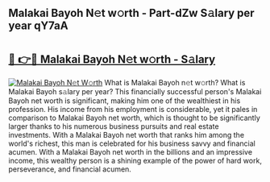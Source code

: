 ## Malakai Bayoh N𝚎t w𝚘rth - Part-dZw S𝚊lary per year qY7aA

# <h2><a href="http://gc36enm.nevu.top/?p=Malakai+Bayoh">🔗 👉🔴 Malakai Bayoh N𝚎t w𝚘rth - S𝚊lary</a></h2>

[![Malakai Bayoh N𝚎t W𝚘rth](https://i.imgur.com/Oavwk0R.jpeg)](http://gc36enm.nevu.top/?p=Malakai+Bayoh)
What is Malakai Bayoh n𝚎t w𝚘rth? What is Malakai Bayoh s𝚊lary per year?
This financially successful person's Malakai Bayoh net worth is significant, making him one of the wealthiest in his profession. His income from his employment is considerable, yet it pales in comparison to Malakai Bayoh net worth, which is thought to be significantly larger thanks to his numerous business pursuits and real estate investments. With a Malakai Bayoh net worth that ranks him among the world's richest, this man is celebrated for his business savvy and financial acumen. With a Malakai Bayoh net worth in the billions and an impressive income, this wealthy person is a shining example of the power of hard work, perseverance, and financial acumen.
